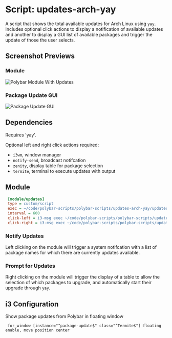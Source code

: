 # Script: updates-arch-yay

A script that shows the total available updates for Arch Linux using `yay`.
Includes optional click actions to display a notification of available updates
and another to display a GUI list of available packages and trigger the update
of those the user selects.

## Screenshot Previews
### Module
![Polybar Module With Updates](https://i.imgur.com/ZMap2mN.png)

### Package Update GUI
![Package Update GUI](https://i.imgur.com/mXIdvvf.png)


## Dependencies

Requires 'yay'.

Optional left and right click actions required:
  * `i3wm`, window manager
  * `notify-send`, broadcast notifcation
  * `zenity`, display table for package selection
  * `termite`, terminal to execute updates with output

## Module

```ini
 [module/updates]
 type = custom/script
 exec = ~/code/polybar-scripts/polybar-scripts/updates-arch-yay/updates-arch-yay.sh
 interval = 600
 click-left = i3-msg exec ~/code/polybar-scripts/polybar-scripts/updates-arch-yay/notify-updates.sh
 click-right = i3-msg exec ~/code/polybar-scripts/polybar-scripts/updates-arch-yay/prompt-updates.sh
```
### Notify Updates

Left clicking on the module will trigger a system notifcation with a list of
package names for which there are currently updates available.

### Prompt for Updates

Right clicking on the module will trigger the display of a table to allow the
selection of which packages to upgrade, and automatically start their upgrade
through `yay`.

## i3 Configuration

Show package updates from Polybar in floating window

```
 for_window [instance="^package-update$" class="^Termite$"] floating enable, move position center 
```
